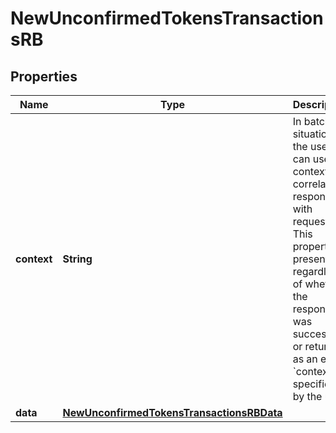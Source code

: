 

# NewUnconfirmedTokensTransactionsRB


## Properties

| Name | Type | Description | Notes |
|------------ | ------------- | ------------- | -------------|
|**context** | **String** | In batch situations the user can use the context to correlate responses with requests. This property is present regardless of whether the response was successful or returned as an error. &#x60;context&#x60; is specified by the user. |  [optional] |
|**data** | [**NewUnconfirmedTokensTransactionsRBData**](NewUnconfirmedTokensTransactionsRBData.md) |  |  |



